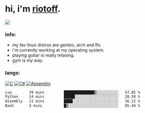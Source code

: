 # hi, i'm [riotoff](https://t.me/terpila898).

[![](https://komarev.com/ghpvc/?username=RIOTOFF&logo=github&style=for-the-badge&color=202020)](https://github.com/RiotOff)
<br />

### info:
- my fav linux distros are gentoo, arch and lfs.
- i'm currently working at my operating system.
- playing guitar is really relaxing.
- gym is my way.
### langs:
[![C](https://img.shields.io/badge/-C-202020?style=for-the-badge)](https://wikipedia.org/wiki/C_(programming_language))
[![C#](https://img.shields.io/badge/-CSharp-202020?style=for-the-badge)](https://wikipedia.org/wiki/C_Sharp_(programming_language))
[![Assembly](https://img.shields.io/badge/-Assembly-202020?style=for-the-badge)](https://wikipedia.org/wiki/Assembly_language)

<!--START_SECTION:waka-->

```txt
Lua        39 mins         ██████████████▒░░░░░░░░░░   57.85 %
Python     14 mins         █████░░░░░░░░░░░░░░░░░░░░   20.59 %
Assembly   11 mins         ████░░░░░░░░░░░░░░░░░░░░░   16.12 %
Bash       3 mins          █▒░░░░░░░░░░░░░░░░░░░░░░░   05.44 %
```

<!--END_SECTION:waka-->
